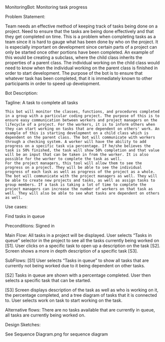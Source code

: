 MonitoringBot: Monitoring task progress

Problem Statement:

Team needs an effective method of keeping track of tasks being done on a project. Need to ensure that the tasks are being done effectively and that they get completed on time. This is a problem when completing tasks as a team since it is hard to gauge what has been done by who on the project. It is especially important on development since certain parts of a project can only be started once other portions have been completed. An example of this would be creating a subclass, where the child class inherits the properties of a parent class. The individual working on the child class would need to know when the individual working on the parent class is finished in order to start development. The purpose of the bot is to ensure that whatever task has been completed, that it is immediately known to other participants in order to speed up development.

Bot Description:

Tagline: A task to complete all tasks

    This bot will monitor the classes, functions, and procedures completed in a group with a particular coding project. The purpose of this is to ensure easy communication between workers and project managers on the lifecycle of a project. For the workers, it is to inform others when they can start working on tasks that are dependent on others' work. An example of this is starting development on a child class which is dependent on the parent class. The bot will communicate with workers through a checking system. A worker will have the ability to add progress on a specific task via percentage. If he/she believes the task is 50% finished, the task will show 50% completion and that value will be an input that can be taken in from the worker. It is also possible for the worker to complete the task as well.
    For the project managers, this tool will allow them to see the progress on a project. They will be able to see the individual progress of each task as well as progress of the project as a whole. The bot will communicate with the project managers as well. They will be able to create new projects and tasks, as well as assign tasks to group members. If a task is taking a lot of time to complete the project managers can increase the number of workers on that task as well. They will also be able to see what tasks are dependent on others as well.

Use cases:

Find tasks in queue

Preconditions: Signed in

Main Flow:
All tasks in a project will be displayed. User selects “Tasks in queue” selector in the project to see all the tasks currently being worked on [S1]. User clicks on a specific task to open up a description on the task [S2]. Screen shows a more in depth description of a specific task [S3].

SubFlows:
[S1] User selects “Tasks in queue” to show all tasks that are currently not being worked due to it being dependent on other tasks.

[S2] Tasks in queue are shown with a percentage completed. User then selects a specific task that can be started.

[S3] Screen displays description of the task as well as who is working on it, the percentage completed, and a tree diagram of tasks that it is connected to. User selects work on task to start working on the task.

Alternative flows:
There are no tasks available that are currently in queue, all tasks are currently being worked on.

Design Sketches:

See Sequence Diagram.png for sequence diagram
